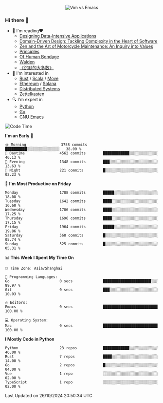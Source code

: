 <p align="center">
    <img src="https://gist.githubusercontent.com/coldnight/e696baffb094e71c96cb302118878eae/raw/40ea5053a6f66cc65f90f437e4173497da225958/banner.gif" alt="Vim vs Emacs" />
</p>

### Hi there 👋

- 📖 I'm reading❤️
    + [Designing Data-Intensive Applications](https://www.oreilly.com/library/view/designing-data-intensive-applications/9781491903063/)
    + [Domain-Driven Design: Tackling Complexity in the Heart of Software](https://www.dddcommunity.org/book/evans_2003/)
    + [Zen and the Art of Motorcycle Maintenance: An Inquiry into Values](https://en.wikipedia.org/wiki/Zen_and_the_Art_of_Motorcycle_Maintenance)
    + [Principles](https://www.principles.com/)
    + [Of Human Bondage](https://en.wikipedia.org/wiki/Of_Human_Bondage)
    + [Walden](https://en.wikipedia.org/wiki/Walden)
    + [《沉默的大多数》](https://en.wikipedia.org/wiki/Silent_majority)
- 🌱 I'm interested in
    + [Rust](https://www.rust-lang.org/) / [Scala](https://www.scala-lang.org/) / [Move](https://github.com/move-language/move/)
    + [Ethereum](https://ethereum.org/en/) / [Solana](https://solana.com/)
	+ [Distributed Systems](https://www.linuxzen.com/notes/topics/20200320174417_%E5%88%86%E5%B8%83%E5%BC%8F/)
	+ [Zettelkasten](https://www.linuxzen.com/notes/notes/20220120080920-slip_box/)
- 🔍 I'm expert in
    + [Python](https://www.python.org/)
    + [Go](https://go.dev/)
    + [GNU Emacs](https://www.gnu.org/software/emacs/)

<!--START_SECTION:waka-->
![Code Time](http://img.shields.io/badge/Code%20Time-3%2C158%20hrs%2050%20mins-blue)

**I'm an Early 🐤** 

```text
🌞 Morning                3758 commits        ██████████░░░░░░░░░░░░░░░   38.00 % 
🌆 Daytime                4562 commits        ████████████░░░░░░░░░░░░░   46.13 % 
🌃 Evening                1348 commits        ███░░░░░░░░░░░░░░░░░░░░░░   13.63 % 
🌙 Night                  221 commits         █░░░░░░░░░░░░░░░░░░░░░░░░   02.23 % 
```
📅 **I'm Most Productive on Friday** 

```text
Monday                   1788 commits        █████░░░░░░░░░░░░░░░░░░░░   18.08 % 
Tuesday                  1642 commits        ████░░░░░░░░░░░░░░░░░░░░░   16.60 % 
Wednesday                1706 commits        ████░░░░░░░░░░░░░░░░░░░░░   17.25 % 
Thursday                 1696 commits        ████░░░░░░░░░░░░░░░░░░░░░   17.15 % 
Friday                   1964 commits        █████░░░░░░░░░░░░░░░░░░░░   19.86 % 
Saturday                 568 commits         █░░░░░░░░░░░░░░░░░░░░░░░░   05.74 % 
Sunday                   525 commits         █░░░░░░░░░░░░░░░░░░░░░░░░   05.31 % 
```


📊 **This Week I Spent My Time On** 

```text
🕑︎ Time Zone: Asia/Shanghai

💬 Programming Languages: 
Go                       0 secs              ██████████████████████░░░   89.97 % 
Git                      0 secs              ███░░░░░░░░░░░░░░░░░░░░░░   10.03 % 

🔥 Editors: 
Emacs                    0 secs              █████████████████████████   100.00 % 

💻 Operating System: 
Mac                      0 secs              █████████████████████████   100.00 % 
```

**I Mostly Code in Python** 

```text
Python                   23 repos            ████████████░░░░░░░░░░░░░   46.00 % 
Rust                     7 repos             ████░░░░░░░░░░░░░░░░░░░░░   14.00 % 
Go                       2 repos             █░░░░░░░░░░░░░░░░░░░░░░░░   04.00 % 
Vue                      1 repo              ░░░░░░░░░░░░░░░░░░░░░░░░░   02.00 % 
TypeScript               1 repo              ░░░░░░░░░░░░░░░░░░░░░░░░░   02.00 % 
```




 Last Updated on 26/10/2024 20:50:34 UTC
<!--END_SECTION:waka-->
